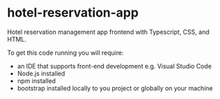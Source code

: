 # hotel-reservation-app
Hotel reservation management app frontend with Typescript, CSS, and HTML.

To get this code running you will require:
- an IDE that supports front-end development e.g. Visual Studio Code
- Node.js installed
- npm installed
- bootstrap installed locally to you project or globally on your machine
